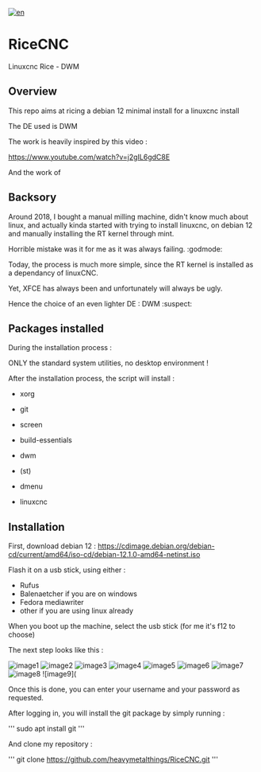 [![en](https://img.shields.io/badge/lang-français-red.svg)](https://github.com/heavymetalthings/RiceCNC/blob/main/README.fr.md)


# RiceCNC
Linuxcnc Rice - DWM

## Overview
This repo aims at ricing a debian 12 minimal install for a linuxcnc install

The DE used is DWM

The work is heavily inspired by this video :

https://www.youtube.com/watch?v=j2gIL6gdC8E

And the work of 

## Backsory 

Around 2018, I bought a manual milling machine, didn't know much about linux, and actually kinda started with trying to install linuxcnc, on debian 12 and manually installing the RT kernel through mint.

Horrible mistake was it for me as it was always failing. :godmode:

Today, the process is much more simple, since the RT kernel is installed as a dependancy of linuxCNC.

Yet, XFCE has always been and unfortunately will always be ugly.

Hence the choice of an even lighter DE : DWM :suspect:

## Packages installed

During the installation process : 

ONLY the standard system utilities, no desktop environment !

After the installation process, the script will install :

* xorg
* git
* screen
* build-essentials

* dwm
* (st)
* dmenu

* linuxcnc

## Installation

First, download debian 12 :
https://cdimage.debian.org/debian-cd/current/amd64/iso-cd/debian-12.1.0-amd64-netinst.iso

Flash it on a usb stick, using either :
* Rufus
* Balenaetcher
if you are on windows
* Fedora mediawriter
* other
if you are using linux already

When you boot up the machine, select the usb stick (for me it's f12 to choose)

The next step looks like this :

![image1](https://github.com/heavymetalthings/RiceCNC/blob/main/assets/images/Screenshot%20from%202023-08-09%2018-55-38.png)
![image2](https://github.com/heavymetalthings/RiceCNC/blob/main/assets/images/Screenshot%20from%202023-08-09%2018-55-49.png)
![image3](https://github.com/heavymetalthings/RiceCNC/blob/main/assets/images/Screenshot%20from%202023-08-09%2018-55-57.png)
![image4](https://github.com/heavymetalthings/RiceCNC/blob/main/assets/images/Screenshot%20from%202023-08-09%2018-56-10.png)
![image5](https://github.com/heavymetalthings/RiceCNC/blob/main/assets/images/Screenshot%20from%202023-08-09%2018-56-16.png)
![image6](https://github.com/heavymetalthings/RiceCNC/blob/main/assets/images/Screenshot%20from%202023-08-09%2018-56-52.png)
![image7](https://github.com/heavymetalthings/RiceCNC/blob/main/assets/images/Screenshot%20from%202023-08-09%2018-57-01.png)
![image8](https://github.com/heavymetalthings/RiceCNC/blob/main/assets/images/Screenshot%20from%202023-08-09%2018-57-25.png)
![image9](

Once this is done, you can enter your username and your password as requested.

After logging in, you will install the git package by simply running :

'''
sudo apt install git
'''

And clone my repository :

'''
git clone https://github.com/heavymetalthings/RiceCNC.git
'''

